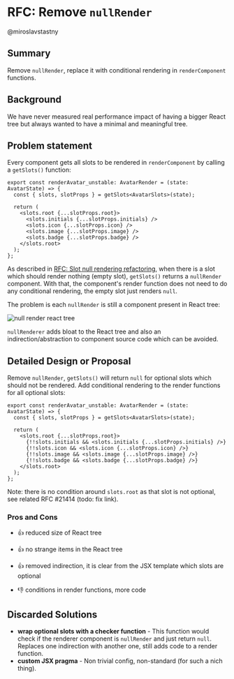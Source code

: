# RFC: Remove `nullRender`

@miroslavstastny

## Summary

Remove `nullRender`, replace it with conditional rendering in `renderComponent` functions.

## Background

We have never measured real performance impact of having a bigger React tree but always wanted to have a minimal and meaningful tree.

## Problem statement

Every component gets all slots to be rendered in `renderComponent` by calling a `getSlots()` function:

```tsx
export const renderAvatar_unstable: AvatarRender = (state: AvatarState) => {
  const { slots, slotProps } = getSlots<AvatarSlots>(state);

  return (
    <slots.root {...slotProps.root}>
      <slots.initials {...slotProps.initials} />
      <slots.icon {...slotProps.icon} />
      <slots.image {...slotProps.image} />
      <slots.badge {...slotProps.badge} />
    </slots.root>
  );
};
```

As described in [RFC: Slot null rendering refactoring](./slot-null-rendering.md), when there is a slot which should render nothing (empty slot), `getSlots()` returns a `nullRender` component. With that, the component's render function does not need to do any conditional rendering, the empty slot just renders `null`.

The problem is each `nullRender` is still a component present in React tree:

![null render react tree](assets/null_render_react_tree.png)

`nullRenderer` adds bloat to the React tree and also an indirection/abstraction to component source code which can be avoided.

## Detailed Design or Proposal

Remove `nullRender`, `getSlots()` will return `null` for optional slots which should not be rendered.
Add conditional rendering to the render functions for all optional slots:

```tsx
export const renderAvatar_unstable: AvatarRender = (state: AvatarState) => {
  const { slots, slotProps } = getSlots<AvatarSlots>(state);

  return (
    <slots.root {...slotProps.root}>
      {!!slots.initials && <slots.initials {...slotProps.initials} />}
      {!!slots.icon && <slots.icon {...slotProps.icon} />}
      {!!slots.image && <slots.image {...slotProps.image} />}
      {!!slots.badge && <slots.badge {...slotProps.badge} />}
    </slots.root>
  );
};
```

Note: there is no condition around `slots.root` as that slot is not optional, see related RFC #21414 (todo: fix link).

### Pros and Cons

- 👍 reduced size of React tree
- 👍 no strange items in the React tree
- 👍 removed indirection, it is clear from the JSX template which slots are optional

- 👎 conditions in render functions, more code

## Discarded Solutions

- **wrap optional slots with a checker function** - This function would check if the renderer component is `nullRender` and just return `null`. Replaces one indirection with another one, still adds code to a render function.
- **custom JSX pragma** - Non trivial config, non-standard (for such a nich thing).
